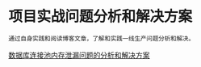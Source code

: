 # 项目实战问题分析和解决方案
```markdown
通过自身实践和阅读博客文章，了解和实践一线生产问题分析和解决。
```

[数据库连接池内存泄漏问题的分析和解决方案](https://www.cnblogs.com/jay-huaxiao/p/12823368.html)
